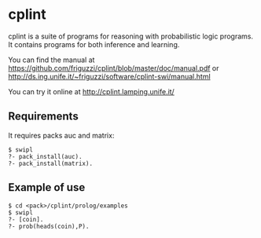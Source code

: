 cplint
======

cplint is a suite of programs for reasoning with probabilistic logic programs.
It contains programs for both inference and learning.

You can find the manual at https://github.com/friguzzi/cplint/blob/master/doc/manual.pdf or http://ds.ing.unife.it/~friguzzi/software/cplint-swi/manual.html

You can try it online at http://cplint.lamping.unife.it/

Requirements
-------------
It requires packs auc and matrix:

    $ swipl
    ?- pack_install(auc).
    ?- pack_install(matrix).

Example of use
---------------

    $ cd <pack>/cplint/prolog/examples
    $ swipl
    ?- [coin].
    ?- prob(heads(coin),P).
